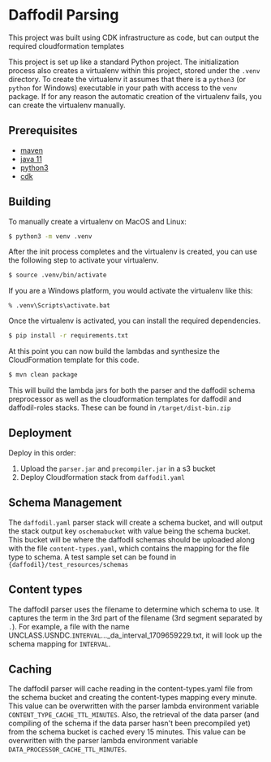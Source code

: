 
# Daffodil Parsing

This project was built using CDK infrastructure as code, but can output the required cloudformation
templates

This project is set up like a standard Python project.  The initialization
process also creates a virtualenv within this project, stored under the `.venv`
directory.  To create the virtualenv it assumes that there is a `python3`
(or `python` for Windows) executable in your path with access to the `venv`
package. If for any reason the automatic creation of the virtualenv fails,
you can create the virtualenv manually.

## Prerequisites
- [maven](https://maven.apache.org/install.html)
- [java 11]()
- [python3](https://www.python.org/downloads/)
- [cdk](https://docs.aws.amazon.com/cdk/v2/guide/getting-started.html)

## Building
To manually create a virtualenv on MacOS and Linux:

```bash
$ python3 -m venv .venv
```

After the init process completes and the virtualenv is created, you can use the following
step to activate your virtualenv.

```bash
$ source .venv/bin/activate
```

If you are a Windows platform, you would activate the virtualenv like this:

```
% .venv\Scripts\activate.bat
```

Once the virtualenv is activated, you can install the required dependencies.

```bash
$ pip install -r requirements.txt
```

At this point you can now build the lambdas and synthesize the CloudFormation template for this code.

```bash
$ mvn clean package
```

This will build the lambda jars for both the parser and the daffodil schema preprocessor as well
as the cloudformation templates for daffodil and daffodil-roles stacks. These can be found in
`/target/dist-bin.zip`

## Deployment
Deploy in this order:
1. Upload the `parser.jar` and `precompiler.jar` in a s3 bucket
2. Deploy Cloudformation stack from `daffodil.yaml`

## Schema Management
The `daffodil.yaml` parser stack will create a schema bucket, and will output the stack output key
`oschemabucket` with value being the schema bucket. This bucket will be where the daffodil schemas
should be uploaded along with the file `content-types.yaml`, which contains the mapping for the file
type to schema.  A test sample set can be found in `{daffodil}/test_resources/schemas`

## Content types
The daffodil parser uses the filename to determine which schema to use. It captures the term
in the 3rd part of the filename (3rd segment separated by `.`). For example, a file with the name
UNCLASS.USNDC.`INTERVAL`..._da_interval_1709659229.txt, it will look up the schema mapping for 
`INTERVAL`.

## Caching
The daffodil parser will cache reading in the content-types.yaml file from the schema bucket and
creating the content-types mapping every minute. This value can be overwritten with the parser lambda
environment variable `CONTENT_TYPE_CACHE_TTL_MINUTES`. Also, the retrieval of the data parser (and
compiling of the schema if the data parser hasn't been precompiled yet) from the schema bucket is
cached every 15 minutes. This value can be overwritten with the parser lambda environment variable
`DATA_PROCESSOR_CACHE_TTL_MINUTES`.